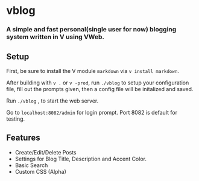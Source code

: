 # vblog
### A simple and fast personal(single user for now) blogging system written in V using VWeb.

## Setup

First, be sure to install the V module `markdown` via `v install markdown`.

After building with `v .` or `v -prod`, run `./vblog` to setup your configuration file,
fill out the prompts given, then a config file will be initalized and saved.

Run `./vblog` , to start the web server.

Go to `localhost:8082/admin` for login prompt. Port 8082 is default for testing.

## Features
- Create/Edit/Delete Posts
- Settings for Blog Title, Description and Accent Color.
- Basic Search
- Custom CSS (Alpha)
